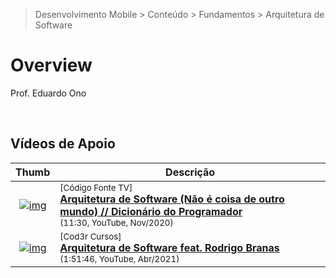 > Desenvolvimento Mobile > Conteúdo > Fundamentos > Arquitetura de Software

# Overview

Prof. Eduardo Ono

&nbsp;

## Vídeos de Apoio

| Thumb | Descrição |
| :-: | --- |
| [![img](https://img.youtube.com/vi/kYx1QC1XZSo/default.jpg)](https://www.youtube.com/watch?v=kYx1QC1XZSo) | <sup>[Código Fonte TV]</sup><br>[__Arquitetura de Software (Não é coisa de outro mundo) // Dicionário do Programador__](https://www.youtube.com/watch?v=kYx1QC1XZSo)<br><sub> (11:30, YouTube, Nov/2020)</sub>
| [![img](https://img.youtube.com/vi/_3tk9Ud-O7k/default.jpg)](https://www.youtube.com/watch?v=_3tk9Ud-O7k) | <sup>[Cod3r Cursos]</sup><br>[__Arquitetura de Software feat. Rodrigo Branas__](https://www.youtube.com/watch?v=_3tk9Ud-O7k)<br><sub>(1:51:46, YouTube, Abr/2021)</sub> |  

&nbsp;
